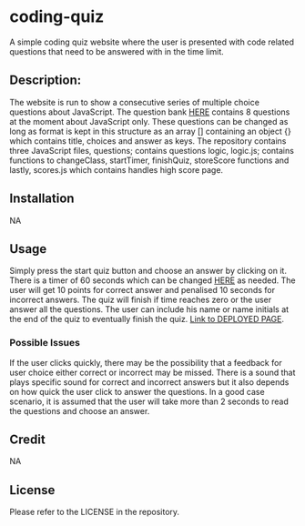 # coding-quiz

A simple coding quiz website where the user is presented with code related questions that need to be answered with in the time limit. 

## Description:

The website is run to show a consecutive series of multiple choice questions about JavaScript. The question bank [HERE](https://github.com/abdalla-diaai/coding-quiz/blob/7d47954fea00263d03415c01332526a23fcc1932/assets/js/questions.js#L2-L43?plain=1) contains 8 questions at the moment about JavaScript only. These questions can be changed as long as format is kept in this structure as an array [] containing an object {} which contains title, choices and answer as keys. The repository contains three JavaScript files, questions; contains questions logic, logic.js; contains functions to changeClass, startTimer, finishQuiz, storeScore functions and lastly, scores.js which contains handles high score page.  

## Installation

NA

## Usage

Simply press the start quiz button and choose an answer by clicking on it. There is a timer of 60 seconds which can be changed [HERE](https://github.com/abdalla-diaai/coding-quiz/blob/7d47954fea00263d03415c01332526a23fcc1932/assets/js/questions.js#L78?plain=1) as needed. The user will get 10 points for correct answer and penalised 10 seconds for incorrect answers. The quiz will finish if time reaches zero or the user answer all the questions. The user can include his name or name initials at the end of the quiz to eventually finish the quiz. [Link to DEPLOYED PAGE](https://abdalla-diaai.github.io/coding-quiz/index.html).

### Possible Issues

If the user clicks quickly, there may be the possibility that a feedback for user choice either correct or incorrect may be missed. There is a sound that plays specific sound for correct and incorrect answers but it also depends on how quick the user click to answer the questions. In a good case scenario, it is assumed that the user will take more than 2 seconds to read the questions and choose an answer.

## Credit

NA

## License

Please refer to the LICENSE in the repository.
